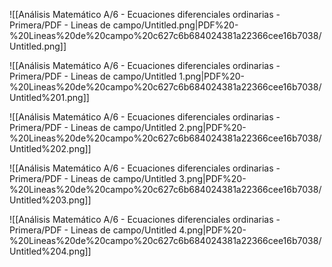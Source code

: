 ![[Análisis Matemático A/6 - Ecuaciones diferenciales ordinarias - Primera/PDF - Lineas de campo/Untitled.png|PDF%20-%20Lineas%20de%20campo%20c627c6b684024381a22366cee16b7038/Untitled.png]]

![[Análisis Matemático A/6 - Ecuaciones diferenciales ordinarias - Primera/PDF - Lineas de campo/Untitled 1.png|PDF%20-%20Lineas%20de%20campo%20c627c6b684024381a22366cee16b7038/Untitled%201.png]]

![[Análisis Matemático A/6 - Ecuaciones diferenciales ordinarias - Primera/PDF - Lineas de campo/Untitled 2.png|PDF%20-%20Lineas%20de%20campo%20c627c6b684024381a22366cee16b7038/Untitled%202.png]]

![[Análisis Matemático A/6 - Ecuaciones diferenciales ordinarias - Primera/PDF - Lineas de campo/Untitled 3.png|PDF%20-%20Lineas%20de%20campo%20c627c6b684024381a22366cee16b7038/Untitled%203.png]]

![[Análisis Matemático A/6 - Ecuaciones diferenciales ordinarias - Primera/PDF - Lineas de campo/Untitled 4.png|PDF%20-%20Lineas%20de%20campo%20c627c6b684024381a22366cee16b7038/Untitled%204.png]]